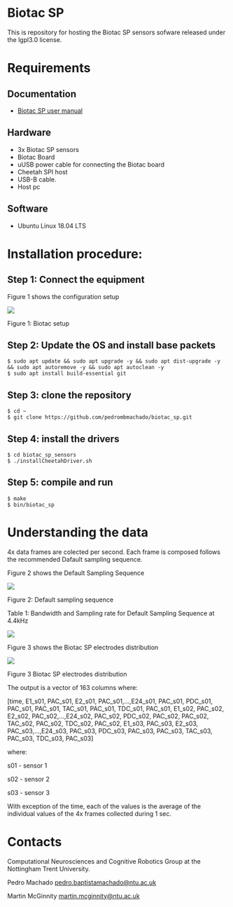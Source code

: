 # Biotac SP

This is repository for hosting the Biotac SP sensors sofware released under the lgpl3.0 license.

# Requirements

## Documentation
* [Biotac SP user manual](https://github.com/pedrombmachado/biotac_sp/blob/master/doc/BioTac_SP_Product_Manual.pdf)

## Hardware
* 3x Biotac SP sensors
* Biotac Board
* uUSB power cable for connecting the Biotac board
* Cheetah SPI host
* USB-B cable.
* Host pc

## Software
* Ubuntu Linux 18.04 LTS

# Installation procedure:
## Step 1: Connect the equipment 
Figure 1 shows the configuration setup

![](https://github.com/pedrombmachado/biotac_sp/blob/master/doc/Biotac.png)

Figure 1: Biotac setup
  
## Step 2: Update the OS and install base packets

```
$ sudo apt update && sudo apt upgrade -y && sudo apt dist-upgrade -y && sudo apt autoremove -y && sudo apt autoclean -y
$ sudo apt install build-essential git
```

## Step 3: clone the repository
```
$ cd ~
$ git clone https://github.com/pedrombmachado/biotac_sp.git
```

## Step 4: install the drivers
```
$ cd biotac_sp_sensors
$ ./installCheetahDriver.sh
```

## Step 5: compile and run
```
$ make
$ bin/biotac_sp
```
# Understanding the data
4x data frames are colected per second. Each frame is composed follows the recommended Dafault sampling sequence.

Figure 2 shows the Default Sampling	Sequence

![](https://github.com/pedrombmachado/biotac_sp/blob/master/doc/data_sampling.png)

Figure 2: Default sampling sequence

Table 1: Bandwidth and Sampling rate for Default Sampling Sequence at 4.4kHz

![](https://github.com/pedrombmachado/biotac_sp/blob/master/doc/data_sampling_bandwidth.png)

Figure 3 shows the Biotac SP electrodes distribution

![](https://github.com/pedrombmachado/biotac_sp/blob/master/doc/Electrodes_distribution.png)

Figure 3 Biotac SP electrodes distribution

The output is a vector of 163 columns where:

[time, E1_s01, PAC_s01, E2_s01, PAC_s01,...,E24_s01, PAC_s01, PDC_s01, PAC_s01, PAC_s01, TAC_s01, PAC_s01, TDC_s01, PAC_s01,
E1_s02, PAC_s02, E2_s02, PAC_s02,...,E24_s02, PAC_s02, PDC_s02, PAC_s02, PAC_s02, TAC_s02, PAC_s02, TDC_s02, PAC_s02,
E1_s03, PAC_s03, E2_s03, PAC_s03,...,E24_s03, PAC_s03, PDC_s03, PAC_s03, PAC_s03, TAC_s03, PAC_s03, TDC_s03, PAC_s03]

where:

s01 - sensor 1

s02 - sensor 2

s03 - sensor 3

With exception of the time, each of the values is the average of the individual values of the 4x frames collected during 1 sec.

# Contacts
Computational Neurosciences and Cognitive Robotics Group at the Nottingham Trent University.

Pedro Machado <pedro.baptistamachado@ntu.ac.uk>

Martin McGinnity <martin.mcginnity@ntu.ac.uk>


